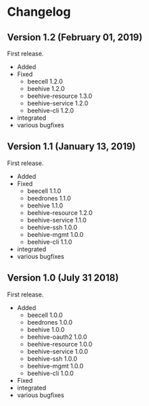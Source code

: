# Changelog

## Version 1.2 (February 01, 2019)

First release.

* Added
* Fixed
  * beecell 1.2.0
  * beehive 1.2.0
  * beehive-resource 1.3.0
  * beehive-service 1.2.0
  * beehive-cli 1.2.0 
* integrated
* various bugfixes

## Version 1.1 (January 13, 2019)

First release.

* Added
* Fixed
  * beecell 1.1.0
  * beedrones 1.1.0
  * beehive 1.1.0
  * beehive-resource 1.2.0
  * beehive-service 1.1.0
  * beehive-ssh 1.0.0
  * beehive-mgmt 1.0.0
  * beehive-cli 1.1.0 
* integrated
* various bugfixes

## Version 1.0 (July 31 2018)

First release.

* Added
  * beecell 1.0.0
  * beedrones 1.0.0
  * beehive 1.0.0
  * beehive-oauth2 1.0.0
  * beehive-resource 1.0.0
  * beehive-service 1.0.0
  * beehive-ssh 1.0.0
  * beehive-mgmt 1.0.0
  * beehive-cli 1.0.0  
* Fixed
* integrated
* various bugfixes
